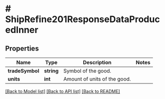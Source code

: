 # # ShipRefine201ResponseDataProducedInner

## Properties

Name | Type | Description | Notes
------------ | ------------- | ------------- | -------------
**tradeSymbol** | **string** | Symbol of the good. |
**units** | **int** | Amount of units of the good. |

[[Back to Model list]](../../README.md#models) [[Back to API list]](../../README.md#endpoints) [[Back to README]](../../README.md)
